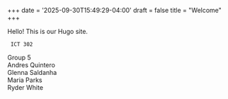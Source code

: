 +++
date = '2025-09-30T15:49:29-04:00'
draft = false
title = "Welcome"
+++

Hello! This is our Hugo site.

     ICT 302 

Group 5  
Andres Quintero  
Glenna Saldanha  
Maria Parks  
Ryder White
